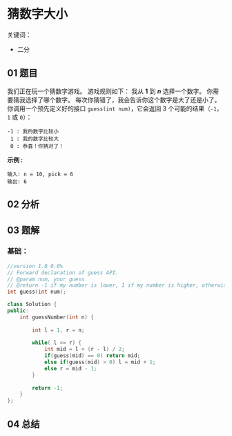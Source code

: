 # 猜数字大小
关键词：

- 二分

## 01 题目

我们正在玩一个猜数字游戏。 游戏规则如下：
我从 **1** 到 ***n*** 选择一个数字。 你需要猜我选择了哪个数字。
每次你猜错了，我会告诉你这个数字是大了还是小了。
你调用一个预先定义好的接口 `guess(int num)`，它会返回 3 个可能的结果（`-1`，`1` 或 `0`）：

```
-1 : 我的数字比较小
 1 : 我的数字比较大
 0 : 恭喜！你猜对了！
```

**示例 :**

```
输入: n = 10, pick = 6
输出: 6
```

## 02 分析



## 03 题解

### 基础：

```c++
//version 1.0 0.0%
// Forward declaration of guess API.
// @param num, your guess
// @return -1 if my number is lower, 1 if my number is higher, otherwise return 0
int guess(int num);

class Solution {
public:
    int guessNumber(int n) {
        
        int l = 1, r = n;
        
        while( l <= r) {
            int mid = l + (r - l) / 2;
            if(guess(mid) == 0) return mid;
            else if(guess(mid) > 0) l = mid + 1;
            else r = mid - 1;
        }
        
        return -1;
    }
};
```

## 04 总结

